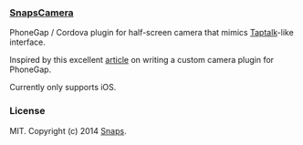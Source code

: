 ### [SnapsCamera](https://makesnaps.com)

PhoneGap / Cordova plugin for half-screen camera that mimics [Taptalk](https://www.taptalk.me/)-like interface.

Inspired by this excellent [article](http://codrspace.com/vote539/writing-a-custom-camera-plugin-for-phonegap/) on writing a custom camera plugin for PhoneGap.

Currently only supports iOS.

### License

MIT. Copyright (c) 2014 [Snaps](http://snapsapp.com).
